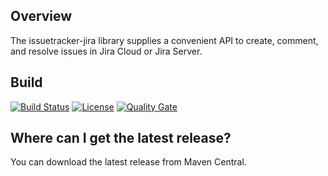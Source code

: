 ## Overview ##
The issuetracker-jira library supplies a convenient API to create, comment, and resolve issues in Jira Cloud or Jira Server.

## Build ##

[![Build Status](https://travis-ci.org/blackducksoftware/issuetracker-jira.svg?branch=master)](https://travis-ci.org/blackducksoftware/issuetracker-jira)
[![License](https://img.shields.io/badge/License-Apache%202.0-blue.svg)](https://opensource.org/licenses/Apache-2.0)
[![Quality Gate](https://sonarcloud.io/api/project_badges/measure?project=com.synopsys.integration%3Aissuetracker-jira&metric=alert_status)](https://sonarcloud.io/dashboard?id=com.synopsys.integration%3Aissuetracker-jira)

## Where can I get the latest release? ##
You can download the latest release from Maven Central.
